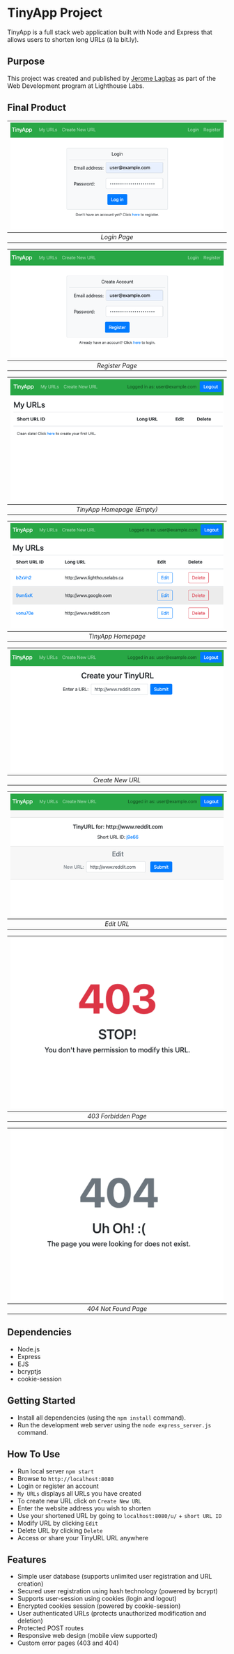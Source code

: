 # TinyApp Project

TinyApp is a full stack web application built with Node and Express that allows users to shorten long URLs (à la bit.ly).

## Purpose

This project was created and published by [Jerome Lagbas](https://github.com/jeromealmir) as part of the Web Development program at Lighthouse Labs.

## Final Product

| ![url-login.png](./docs/url-login.png) | 
|:--:| 
| *Login Page* |

| ![url-register.png](./docs/url-register.png) | 
|:--:| 
| *Register Page* |

| ![url-main-empty.png](./docs/url-main-empty.png) | 
|:--:| 
| *TinyApp Homepage (Empty)* |

| ![url-main.png](./docs/url-main.png) | 
|:--:| 
| *TinyApp Homepage* |

| ![url-new.png](./docs/url-new.png) | 
|:--:| 
| *Create New URL* |

| ![url-edit.png](./docs/url-edit.png) | 
|:--:| 
| *Edit URL* |

| ![url-403.png](./docs/url-403.png) | 
|:--:| 
| *403 Forbidden Page* |

| ![url-404.png](./docs/url-404.png) | 
|:--:| 
| *404 Not Found Page* |


## Dependencies

- Node.js
- Express
- EJS
- bcryptjs
- cookie-session

## Getting Started

- Install all dependencies (using the `npm install` command).
- Run the development web server using the `node express_server.js` command.

## How To Use

- Run local server `npm start`
- Browse to `http://localhost:8080`
- Login or register an account
- `My URLs` displays all URLs you have created
- To create new URL click on `Create New URL`
- Enter the website address you wish to shorten
- Use your shortened URL by going to `localhost:8080/u/` + `short URL ID`
- Modify URL by clicking `Edit`
- Delete URL by clicking `Delete`
- Access or share your TinyURL URL anywhere

## Features

- Simple user database (supports unlimited user registration and URL creation)
- Secured user registration using hash technology (powered by bcrypt)
- Supports user-session using cookies (login and logout)
- Encrypted cookies session (powered by cookie-session)
- User authenticated URLs (protects unauthorized modification and deletion)
- Protected POST routes
- Responsive web design (mobile view supported)
- Custom error pages (403 and 404)


